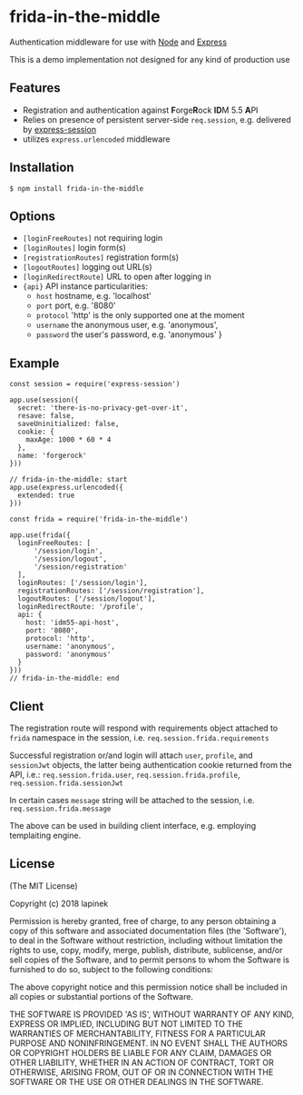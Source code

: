 # frida-in-the-middle

Authentication middleware for use with [Node](https://nodejs.org/) and [Express](http://expressjs.com)  

This is a demo implementation not designed for any kind of production use

## Features

* Registration and authentication against **F**orge**R**ock **ID**M 5.5 **A**PI
* Relies on presence of persistent server-side `req.session`, e.g. delivered by [express-session](https://www.npmjs.com/package/express-session)
* utilizes `express.urlencoded` middleware

## Installation

    $ npm install frida-in-the-middle

## Options

* `[loginFreeRoutes]` not requiring login
* `[loginRoutes]` login form(s)
* `[registrationRoutes]` registration form(s)
* `[logoutRoutes]` logging out URL(s)
* `[loginRedirectRoute]` URL to open after logging in
* `{api}` API instance particularities:
  * `host` hostname, e.g. 'localhost'
  * `port` port, e.g. '8080'
  * `protocol` 'http' is the only supported one at the moment
  * `username` the anonymous user, e.g. 'anonymous',
  * `password` the user's password, e.g. 'anonymous'
}

## Example
    const session = require('express-session')

    app.use(session({
      secret: 'there-is-no-privacy-get-over-it',
      resave: false,
      saveUninitialized: false,
      cookie: {
        maxAge: 1000 * 60 * 4
      },
      name: 'forgerock'
    }))

    // frida-in-the-middle: start
    app.use(express.urlencoded({
      extended: true
    }))

    const frida = require('frida-in-the-middle')

    app.use(frida({
      loginFreeRoutes: [
          '/session/login',
          '/session/logout',
          '/session/registration'
      ],
      loginRoutes: ['/session/login'],
      registrationRoutes: ['/session/registration'],
      logoutRoutes: ['/session/logout'],
      loginRedirectRoute: '/profile',
      api: {
        host: 'idm55-api-host',
        port: '8080',
        protocol: 'http',
        username: 'anonymous',
        password: 'anonymous'
      }
    }))
    // frida-in-the-middle: end

## Client

The registration route will respond with requirements object attached to `frida` namespace in the session, i.e. `req.session.frida.requirements`

Successful registration or/and login will attach `user`, `profile`, and `sessionJwt` objects, the latter being authentication cookie returned from the API, i.e.: `req.session.frida.user`, `req.session.frida.profile`, `req.session.frida.sessionJwt`

In certain cases `message` string will be attached to the session, i.e. `req.session.frida.message`

The above can be used in building client interface, e.g. employing templaiting engine.

## License

(The MIT License)

Copyright (c) 2018 lapinek

Permission is hereby granted, free of charge, to any person obtaining
a copy of this software and associated documentation files (the
'Software'), to deal in the Software without restriction, including
without limitation the rights to use, copy, modify, merge, publish,
distribute, sublicense, and/or sell copies of the Software, and to
permit persons to whom the Software is furnished to do so, subject to
the following conditions:

The above copyright notice and this permission notice shall be
included in all copies or substantial portions of the Software.

THE SOFTWARE IS PROVIDED 'AS IS', WITHOUT WARRANTY OF ANY KIND,
EXPRESS OR IMPLIED, INCLUDING BUT NOT LIMITED TO THE WARRANTIES OF
MERCHANTABILITY, FITNESS FOR A PARTICULAR PURPOSE AND NONINFRINGEMENT.
IN NO EVENT SHALL THE AUTHORS OR COPYRIGHT HOLDERS BE LIABLE FOR ANY
CLAIM, DAMAGES OR OTHER LIABILITY, WHETHER IN AN ACTION OF CONTRACT,
TORT OR OTHERWISE, ARISING FROM, OUT OF OR IN CONNECTION WITH THE
SOFTWARE OR THE USE OR OTHER DEALINGS IN THE SOFTWARE.
